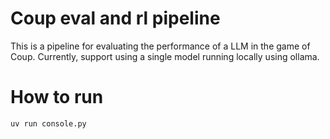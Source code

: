 # Coup eval and rl pipeline

This is a pipeline for evaluating the performance of a LLM in the game of Coup.
Currently, support using a single model running locally using ollama.



# How to run

```
uv run console.py
```
